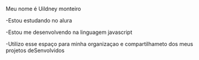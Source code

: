 Meu nome é Uildney monteiro

-Estou estudando no alura

-Estou me desenvolvendo na linguagem javascript

-Utilizo esse espaço para minha organizaçao e compartilhameto dos meus projetos deSenvolvidos

